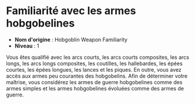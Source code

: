 # Familiarité avec les armes hobgobelines

 * **Nom d'origine** : Hobgoblin Weapon Familiarity
 * **Niveau** : 1


<p><span id="ctl00_MainContent_DetailedOutput">Vous êtes qualifié avec les arcs courts, les arcs courts composites, les arcs longs, les arcs longs composites,  les coutilles, les hallebardes, les épées courtes, les épées longues, les lances et les piques. En outre, vous avez accès aux armes peu courantes des hobgobelins. Afin de déterminer votre maîtrise, vous considérez les armes de guerre hobgobelines comme des armes simples et les armes hobgobelines évoluées comme des armes de guerre.&nbsp;</span></p>